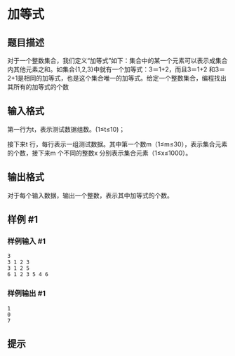 # 加等式

## 题目描述

对于一个整数集合，我们定义“加等式”如下：集合中的某一个元素可以表示成集合内其他元素之和。如集合{1,2,3}中就有一个加等式：3＝1+2，而且3＝1+2 和3＝2+1是相同的加等式，也是这个集合唯一的加等式。给定一个整数集合，编程找出其所有的加等式的个数


## 输入格式

第一行为t，表示测试数据组数。(1≤t≤10)；

接下来t 行，每行表示一组测试数据。其中第一个数m（1≤m≤30），表示集合元素的个数，接下来m 个不同的整数x 分别表示集合元素（1≤x≤1000）。


## 输出格式

对于每个输入数据，输出一个整数，表示其中加等式的个数。


## 样例 #1

### 样例输入 #1
```
3
3 1 2 3
3 1 2 5
6 1 2 3 5 4 6
```

### 样例输出 #1

```
1
0
7
```

## 提示


